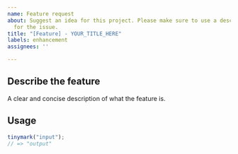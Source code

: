 ```yaml
---
name: Feature request
about: Suggest an idea for this project. Please make sure to use a descriptive title
  for the issue.
title: "[Feature] - YOUR_TITLE_HERE"
labels: enhancement
assignees: ''

---
```


## Describe the feature

A clear and concise description of what the feature is.

## Usage

```ts
tinymark("input");
// => "output"
```
